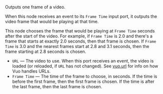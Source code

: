 Outputs one frame of a video.

When this node receives an event to its `Frame Time` input port, it outputs the video frame that would be playing at that time.

This node chooses the frame that would be playing at `Frame Time` seconds after the start of the video. For example, if `Frame Time` is 2.0 and there's a frame that starts at exactly 2.0 seconds, then that frame is chosen. If `Frame Time` is 3.0 and the nearest frames start at 2.8 and 3.1 seconds, then the frame starting at 2.8 seconds is chosen.

   - `URL` — The video to use. When this port receives an event, the video is loaded (or reloaded, if `URL` has not changed).  See [vuo.url](vuo-nodeset://vuo.url) for info on how Vuo handles URLs.
   - `Frame Time` — The time of the frame to choose, in seconds. If the time is before the first frame, then the first frame is chosen. If the time is after the last frame, then the last frame is chosen.
